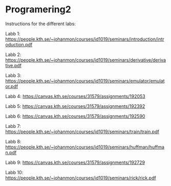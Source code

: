 # Programering2

Instructions for the different labs: 

Labb 1: https://people.kth.se/~johanmon/courses/id1019/seminars/introduction/introduction.pdf

Labb 2: https://people.kth.se/~johanmon/courses/id1019/seminars/derivative/derivative.pdf

Labb 3: https://people.kth.se/~johanmon/courses/id1019/seminars/emulator/emulator.pdf

Labb 4: https://canvas.kth.se/courses/31579/assignments/192053

Labb 5: https://canvas.kth.se/courses/31579/assignments/192392

Labb 6: https://canvas.kth.se/courses/31579/assignments/192590

Labb 7: https://people.kth.se/~johanmon/courses/id1019/seminars/train/train.pdf

Labb 8: https://people.kth.se/~johanmon/courses/id1019/seminars/huffman/huffman.pdf

Labb 9: https://canvas.kth.se/courses/31579/assignments/192729

Labb 10: https://people.kth.se/~johanmon/courses/id1019/seminars/rick/rick.pdf
